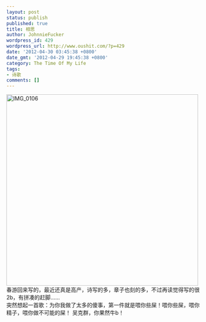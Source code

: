 ```yaml
---
layout: post
status: publish
published: true
title: 相思
author: JohnnieFucker
wordpress_id: 429
wordpress_url: http://www.oushit.com/?p=429
date: '2012-04-30 03:45:38 +0800'
date_gmt: '2012-04-29 19:45:38 +0800'
category: The Time Of My Life
tags:
- 诗歌
comments: []
---
```

<p><a href="http://www.yupoo.com/photos/crazysperm/85297483/" title="IMG_0106"><img src="http://pic.yupoo.com/crazysperm/BVCLkjqg/medium.jpg" alt="IMG_0106" width="500" height="500" border="0" /></a><br />
春游回来写的，最近还真是高产，诗写的多，章子也刻的多，不过再读觉得写的很2b，有拼凑的赶脚……<br />
突然想起一首歌：为你我做了太多的傻事，第一件就是喂你些屎！喂你些屎，喂你精子，喂你做不可能的屎！ 吴克群，你果然牛b！</p>
